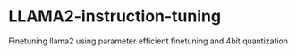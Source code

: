 # LLAMA2-instruction-tuning


Finetuning llama2 using parameter efficient finetuning and 4bit quantization

